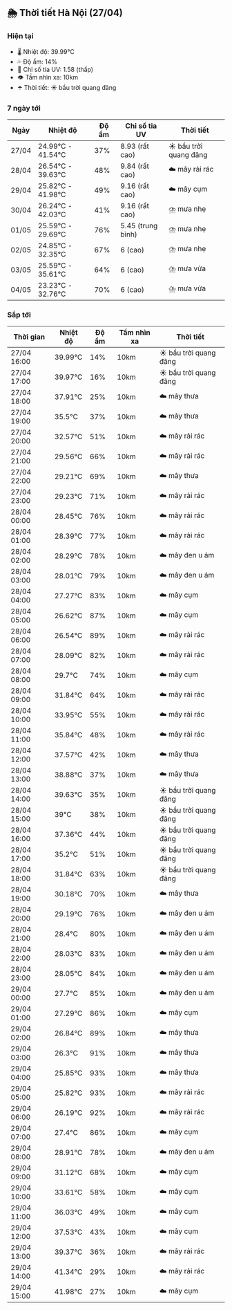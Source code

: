 ## 🌦️ Thời tiết Hà Nội (27/04)

### Hiện tại

- 🌡️ Nhiệt độ: 39.99℃
- 💦 Độ ẩm: 14%
- 🌟 Chỉ số tia UV: 1.58 (thấp)
- 👁️ Tầm nhìn xa: 10km
- ☂️ Thời tiết: ☀️ bầu trời quang đãng

### 7 ngày tới

| Ngày | Nhiệt độ | Độ ẩm | Chỉ số tia UV | Thời tiết |
| --- | --- | --- | --- | --- |
| 27/04 | 24.99℃ - 41.54℃ | 37% | 8.93 (rất cao) | ☀️ bầu trời quang đãng |
| 28/04 | 26.54℃ - 39.63℃ | 48% | 9.84 (rất cao) | ☁️ mây rải rác |
| 29/04 | 25.82℃ - 41.98℃ | 49% | 9.16 (rất cao) | ☁️ mây cụm |
| 30/04 | 26.24℃ - 42.03℃ | 41% | 9.16 (rất cao) | ⛈️ mưa nhẹ |
| 01/05 | 25.59℃ - 29.69℃ | 76% | 5.45 (trung bình) | ⛈️ mưa nhẹ |
| 02/05 | 24.85℃ - 32.35℃ | 67% | 6 (cao) | ⛈️ mưa nhẹ |
| 03/05 | 25.59℃ - 35.61℃ | 64% | 6 (cao) | ⛈️ mưa vừa |
| 04/05 | 23.23℃ - 32.76℃ | 70% | 6 (cao) | ⛈️ mưa vừa |

### Sắp tới

| Thời gian | Nhiệt độ | Độ ẩm | Tầm nhìn xa | Thời tiết |
| --- | --- | --- | --- | --- |
| 27/04 16:00 | 39.99℃ | 14% | 10km | ☀️ bầu trời quang đãng |
| 27/04 17:00 | 39.97℃ | 16% | 10km | ☀️ bầu trời quang đãng |
| 27/04 18:00 | 37.91℃ | 25% | 10km | ☁️ mây thưa |
| 27/04 19:00 | 35.5℃ | 37% | 10km | ☁️ mây thưa |
| 27/04 20:00 | 32.57℃ | 51% | 10km | ☁️ mây rải rác |
| 27/04 21:00 | 29.56℃ | 66% | 10km | ☁️ mây rải rác |
| 27/04 22:00 | 29.21℃ | 69% | 10km | ☁️ mây thưa |
| 27/04 23:00 | 29.23℃ | 71% | 10km | ☁️ mây rải rác |
| 28/04 00:00 | 28.45℃ | 76% | 10km | ☁️ mây rải rác |
| 28/04 01:00 | 28.39℃ | 77% | 10km | ☁️ mây rải rác |
| 28/04 02:00 | 28.29℃ | 78% | 10km | ☁️ mây đen u ám |
| 28/04 03:00 | 28.01℃ | 79% | 10km | ☁️ mây đen u ám |
| 28/04 04:00 | 27.27℃ | 83% | 10km | ☁️ mây cụm |
| 28/04 05:00 | 26.62℃ | 87% | 10km | ☁️ mây cụm |
| 28/04 06:00 | 26.54℃ | 89% | 10km | ☁️ mây rải rác |
| 28/04 07:00 | 28.09℃ | 82% | 10km | ☁️ mây rải rác |
| 28/04 08:00 | 29.7℃ | 74% | 10km | ☁️ mây cụm |
| 28/04 09:00 | 31.84℃ | 64% | 10km | ☁️ mây rải rác |
| 28/04 10:00 | 33.95℃ | 55% | 10km | ☁️ mây rải rác |
| 28/04 11:00 | 35.84℃ | 48% | 10km | ☁️ mây rải rác |
| 28/04 12:00 | 37.57℃ | 42% | 10km | ☁️ mây thưa |
| 28/04 13:00 | 38.88℃ | 37% | 10km | ☁️ mây thưa |
| 28/04 14:00 | 39.63℃ | 35% | 10km | ☀️ bầu trời quang đãng |
| 28/04 15:00 | 39℃ | 38% | 10km | ☀️ bầu trời quang đãng |
| 28/04 16:00 | 37.36℃ | 44% | 10km | ☀️ bầu trời quang đãng |
| 28/04 17:00 | 35.2℃ | 51% | 10km | ☀️ bầu trời quang đãng |
| 28/04 18:00 | 31.84℃ | 63% | 10km | ☀️ bầu trời quang đãng |
| 28/04 19:00 | 30.18℃ | 70% | 10km | ☁️ mây thưa |
| 28/04 20:00 | 29.19℃ | 76% | 10km | ☁️ mây đen u ám |
| 28/04 21:00 | 28.4℃ | 80% | 10km | ☁️ mây đen u ám |
| 28/04 22:00 | 28.03℃ | 83% | 10km | ☁️ mây đen u ám |
| 28/04 23:00 | 28.05℃ | 84% | 10km | ☁️ mây đen u ám |
| 29/04 00:00 | 27.7℃ | 85% | 10km | ☁️ mây đen u ám |
| 29/04 01:00 | 27.29℃ | 86% | 10km | ☁️ mây cụm |
| 29/04 02:00 | 26.84℃ | 89% | 10km | ☁️ mây thưa |
| 29/04 03:00 | 26.3℃ | 91% | 10km | ☁️ mây thưa |
| 29/04 04:00 | 25.85℃ | 93% | 10km | ☁️ mây thưa |
| 29/04 05:00 | 25.82℃ | 93% | 10km | ☁️ mây rải rác |
| 29/04 06:00 | 26.19℃ | 92% | 10km | ☁️ mây rải rác |
| 29/04 07:00 | 27.4℃ | 86% | 10km | ☁️ mây cụm |
| 29/04 08:00 | 28.91℃ | 78% | 10km | ☁️ mây đen u ám |
| 29/04 09:00 | 31.12℃ | 68% | 10km | ☁️ mây cụm |
| 29/04 10:00 | 33.61℃ | 58% | 10km | ☁️ mây cụm |
| 29/04 11:00 | 36.03℃ | 49% | 10km | ☁️ mây cụm |
| 29/04 12:00 | 37.53℃ | 43% | 10km | ☁️ mây cụm |
| 29/04 13:00 | 39.37℃ | 36% | 10km | ☁️ mây rải rác |
| 29/04 14:00 | 41.34℃ | 29% | 10km | ☁️ mây rải rác |
| 29/04 15:00 | 41.98℃ | 27% | 10km | ☁️ mây cụm |
